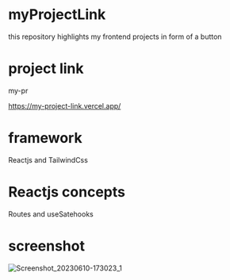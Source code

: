# myProjectLink
this repository highlights  my frontend projects in form of a button
# project link
my-pr

https://my-project-link.vercel.app/

# framework
Reactjs and TailwindCss
# Reactjs concepts
Routes and useSatehooks 
# screenshot
![Screenshot_20230610-173023_1](https://github.com/fidelmak/myProjectLink/assets/64453973/f9d47d8e-4317-4227-bf08-3af0dd8cbea9)

